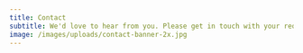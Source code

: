 ```yaml
---
title: Contact
subtitle: We'd love to hear from you. Please get in touch with your requirements.
image: /images/uploads/contact-banner-2x.jpg
---
```


